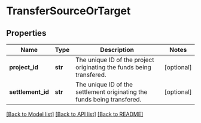 # TransferSourceOrTarget

## Properties
Name | Type | Description | Notes
------------ | ------------- | ------------- | -------------
**project_id** | **str** | The unique ID of the project originating the funds being transfered. | [optional] 
**settlement_id** | **str** | The unique ID of the settlement originating the funds being transfered. | [optional] 

[[Back to Model list]](../README.md#documentation-for-models) [[Back to API list]](../README.md#documentation-for-api-endpoints) [[Back to README]](../README.md)

